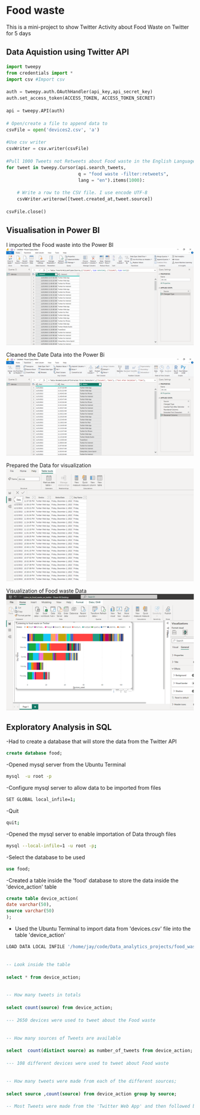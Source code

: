 # Food waste
This is a mini-project to show Twitter Activity about Food Waste on Twitter for 5 days

## Data Aquistion using Twitter API
```python
import tweepy
from credentials import *
import csv #Import csv

auth = tweepy.auth.OAuthHandler(api_key,api_secret_key)
auth.set_access_token(ACCESS_TOKEN, ACCESS_TOKEN_SECRET)

api = tweepy.API(auth)

# Open/create a file to append data to
csvFile = open('devices2.csv', 'a')

#Use csv writer
csvWriter = csv.writer(csvFile)

#Pull 1000 Tweets not Retweets about Food waste in the English Language
for tweet in tweepy.Cursor(api.search_tweets,
                           q = "food waste -filter:retweets", 
                           lang = "en").items(1000):

    # Write a row to the CSV file. I use encode UTF-8
    csvWriter.writerow([tweet.created_at,tweet.source])

csvFile.close()
```

## Visualisation in Power BI
I imported the Food waste into the Power BI
![Raw Data fresh in a csv from Twitter API](raw_csv_data.PNG "Raw Data ")

Cleaned the Date Data into the Power Bi
![Cleaning the data in the Date](organised_data.PNG "Organised Data ")

Prepared the Data for visualization
![Prepared the Data for visualization](preparing_for_visualization.PNG "Organised Data ")

Visualization of Food waste Data
![food_waste_visualization](food_waste_visualization.PNG "Organised Data ")

## Exploratory Analysis in SQL
-Had to create a database that will store the data from the Twitter API

```sql
create database food; 
```

-Opened mysql server from the Ubuntu Terminal
```bash
mysql  -u root -p
```

-Configure mysql server to allow data to be imported from files
```bash
SET GLOBAL local_infile=1;
```

-Quit
```bash
quit;
```
-Opened the mysql server to enable importation of Data through files

```bash
mysql --local-infile=1 -u root -p;
```
-Select the database to be used

```sql
use food;
```

-Created a table inside the 'food' database to store the data inside the 'device_action' table

```sql
create table device_action(
date varchar(50),
source varchar(50)
);
```

- Used the Ubuntu Terminal to import data from 'devices.csv' file into the table 'device_action'

```bash
LOAD DATA LOCAL INFILE '/home/jay/code/Data_analytics_projects/food_waste/devices.csv' INTO TABLE device_action FIELDS TERMINATED BY ',' ENCLOSED BY '"' LINES TERMINATED BY '\n' IGNORE 1 ROWS;
```

```sql

-- Look inside the table

select * from device_action;

```

```sql

-- How many tweets in totals

select count(source) from device_action;

--- 2650 devices were used to tweet about the Food waste

```

```sql

-- How many sources of Tweets are available

select  count(distinct source) as number_of_tweets from device_action; 

--- 108 different devices were used to tweet about Food waste

```
```sql

-- How many tweets were made from each of the different sources;

select source ,count(source) from device_action group by source;

-- Most Tweets were made from the 'Twitter Web App' and then followed by 'Twitter for iphone'